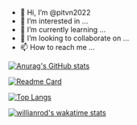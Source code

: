 - 👋 Hi, I’m @pitvn2022
- 👀 I’m interested in ...
- 🌱 I’m currently learning ...
- 💞️ I’m looking to collaborate on ...
- 📫 How to reach me ...

[![Anurag's GitHub stats](https://github-readme-stats.vercel.app/api?username=pitvn2022)](https://github.com/anuraghazra/github-readme-stats)

[![Readme Card](https://github-readme-stats.vercel.app/api/pin/?username=pitvn2022&repo=Villain.In.Glasses)](https://github.com/anuraghazra/github-readme-stats)

[![Top Langs](https://github-readme-stats.vercel.app/api/top-langs/?username=pitvn2022)](https://github.com/anuraghazra/github-readme-stats)

[![willianrod's wakatime stats](https://github-readme-stats.vercel.app/api/wakatime?username=pitvn2022)](https://github.com/anuraghazra/github-readme-stats)
<!---
pitvn2022/pitvn2022 is a ✨ special ✨ repository because its `README.md` (this file) appears on your GitHub profile.
You can click the Preview link to take a look at your changes.
--->
